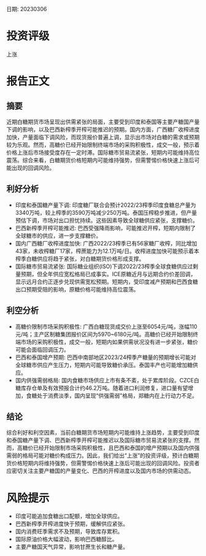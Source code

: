 
日期: 20230306

# 投资评级

上涨

# 报告正文

## 摘要

近期白糖期货市场呈现出供需紧张的局面，主要受到印度和泰国等主要产糖国产量下调的影响，以及巴西新榨季开榨可能推迟的预期。国内方面，广西糖厂收榨进度加快，产量面临下调风险，而现货报价普遍上调，显示出市场对白糖的需求或预期较为乐观。然而，高糖价已经开始限制终端市场的采购积极性，成交一般，预示着价格上涨后市场接受度存在一定时滞。国际糖市贸易流紧张，短期内可能维持高位震荡。综合来看，白糖期货价格短期内可能维持强势，但需警惕价格快速上涨后可能出现的回调风险。

## 利好分析

* 印度和泰国糖产量下调: 印度糖厂联合会预计2022/23榨季印度食糖总产量为3340万吨，较上榨季的3590万吨减少250万吨。泰国压榨稳步推进，但产量预估下调，市场对出口担忧持续。这些因素导致全球糖供应紧张，支撑糖价。
* 巴西新榨季开榨可能推迟: 巴西受强降雨影响，可能推迟开榨，短期内限制了全球糖市的供应，进一步支撑糖价。
* 国内广西糖厂收榨进度加快: 广西2022/23榨季已有56家糖厂收榨，同比增加43家，未收榨糖厂17家，榨蔗能力为12.1万吨/日。收榨进度加快可能预示着本榨季白糖供应将趋于紧张，对白糖期货价格形成支撑。
* 国际糖市贸易流紧张: 国际糖业组织(ISO)下调2022/23榨季全球食糖供应过剩量预期，但全年供应宽松格局已成事实。ICE原糖近月与远期合约价差回调，显示远月合约正逐步兑现供需宽松预期。短期内，受印度减产预期和巴西食糖出口预期受阻的影响，原糖价格可能维持高位震荡。

## 利空分析

* 高糖价限制市场采购积极性: 广西白糖现货成交价上涨至6054元/吨，涨幅110元/吨；主产区制糖集团报价区间为5970~6180元/吨。高糖价已经开始限制终端市场的采购积极性，成交一般，短期内如果供需状况没有进一步紧张，糖价可能会面临回调压力。
* 巴西和泰国增产预期: 巴西中南部地区2023/24榨季产糖量的预期增长可能对全球糖市供应产生压力，短期内可能导致糖价承压。泰国丰产也可能增加糖供应。
* 国内供强需弱格局: 国内食糖市场供应上市有条不紊，处于累库阶段。CZCE白糖库存仓单及有效预报合计约46.2万吨。随着进口利润修复，进口量有望增加，食糖处于消费淡季，国内呈现“供强需弱”格局，郑糖内在上行动力不足。

## 结论

综合利好和利空因素，当前白糖期货市场短期内可能维持上涨趋势，主要受到印度和泰国糖产量下调、巴西新榨季开榨可能推迟以及国际糖市贸易流紧张的支撑。然而，高糖价已经开始限制市场采购积极性，且巴西和泰国的增产预期以及国内供强需弱的格局可能对糖价构成压力。因此，我们给出“上涨”的投资评级，预计白糖期货价格短期内将维持强势，但需警惕价格快速上涨后可能出现的回调风险。投资者应密切关注主要产糖国的产量变化、巴西的开榨进度以及国内市场的供需动态。

# 风险提示

* 印度可能追加食糖出口配额，增加全球供应。
* 巴西新榨季开榨进度快于预期，缓解供应紧张。
* 国内消费旺季需求不及预期，导致库存累积。
* 国际原油价格大幅波动，影响巴西糖醇比。
* 主要产糖国天气异常，影响甘蔗生长和糖产量。
